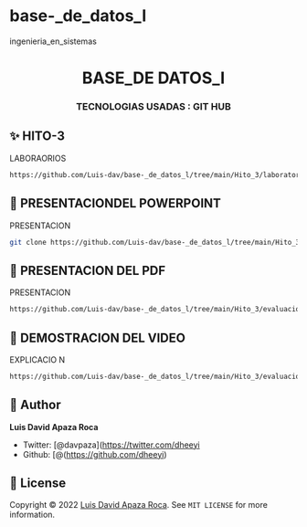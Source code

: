 # base-_de_datos_l
ingenieria_en_sistemas
<h1 align="center">BASE_DE DATOS_I </h1>
<h3 align="center">TECNOLOGIAS USADAS : GIT HUB </h3>

## ✨ HITO-3

LABORAORIOS

```sh
https://github.com/Luis-dav/base-_de_datos_l/tree/main/Hito_3/laboratorios
```

## 🚀 PRESENTACIONDEL POWERPOINT

PRESENTACION

```sh
git clone https://github.com/Luis-dav/base-_de_datos_l/tree/main/Hito_3/evaluacion_hito_3
```

## 📖 PRESENTACION DEL PDF

PRESENTACION

```sh
https://github.com/Luis-dav/base-_de_datos_l/tree/main/Hito_3/evaluacion_hito_3
```

## 📖  DEMOSTRACION DEL VIDEO

EXPLICACIO N

```sh
https://github.com/Luis-dav/base-_de_datos_l/tree/main/Hito_3/evaluacion_hito_3
```



## 👤 Author

**Luis David Apaza Roca**

- Twitter: [@davpaza](https://twitter.com/dheeyi
- Github: [@(https://github.com/dheeyi)

## 📝 License

Copyright © 2022 [Luis David Apaza Roca](https://github.com/dheeyi).
See ``MIT LICENSE`` for more information.


### 
